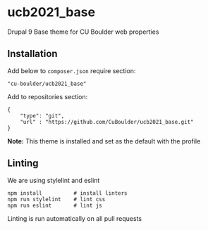 # ucb2021_base
Drupal 9 Base theme for CU Boulder web properties

## Installation
Add below to `composer.json` require section:
````
"cu-boulder/ucb2021_base"
````

Add to repositories section:
````
{
    "type": "git",
    "url" : "https://github.com/CuBoulder/ucb2021_base.git"
}
````

**Note:** This theme is installed and set as the default with the profile

## Linting

We are using stylelint and eslint

````
npm install          # install linters
npm run stylelint    # lint css
npm run eslint       # lint js
````
Linting is run automatically on all pull requests
